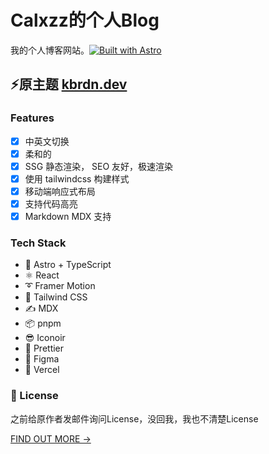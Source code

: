 <div>
  <h1>
    Calxzz的个人Blog
  </h1>
</div>

我的个人博客网站。[![Built with Astro](https://astro.badg.es/v1/built-with-astro/tiny.svg)](https://astro.build)

## ⚡原主题 [kbrdn.dev](https://kbrdn.dev) 

### Features
- [x] 中英文切换
- [x] 柔和的
- [x] SSG 静态渲染， SEO 友好，极速渲染
- [x] 使用 tailwindcss 构建样式
- [x] 移动端响应式布局
- [x] 支持代码高亮
- [x] Markdown MDX 支持

### Tech Stack

- 🚀 Astro + TypeScript
- ⚛️ React
- ➰ Framer Motion
- 🍃 Tailwind CSS
- ✍ MDX
- 📦 pnpm
- 😎 Iconoir
- 📝 Prettier
- 🎨 Figma
- 🔺 Vercel

### 📜 License
之前给原作者发邮件询问License，没回我，我也不清楚License

[FIND OUT MORE →](/src)
